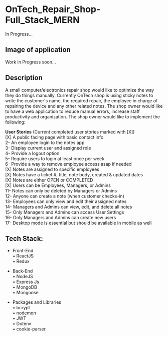 # OnTech_Repair_Shop-Full_Stack_MERN
In Progress...
## Image of application
Work in Progress soon...

## Description
A small computer/electronics repair shop would like to optimize the way they do things manually. Currently OnTech shop is using sticky notes to write the customer's name, the required repair, the employee in charge of repairing the device and any other related notes. The shop owner would like to have a web application to reduce manual errors, increase staff productivity and organization. The shop owner would like to implement the following:

**User Stories** (Current completed user stories marked with [X]) <br/>
[X] A public facing page with basic contact info <br/>
2- An employee login to the notes app <br/>
3- Display current user and assigned role <br/>
4- Provide a logout option <br/>
5- Require users to login at least once per week <br/>
6- Provide a way to remove employee access asap if needed <br/>
[X] Notes are assigned to specific employees <br/>
[X] Notes have a ticket #, title, note body, created & updated dates <br/>
[X] Notes are either OPEN or COMPLETED <br/>
[X] Users can be Employees, Managers, or Admins <br/>
11- Notes can only be deleted by Managers or Admins <br/>
12- Anyone can create a note (when customer checks-in) <br/>
13- Employees can only view and edit their assigned notes <br/>
14- Managers and Admins can view, edit, and delete all notes <br/>
15- Only Managers and Admins can access User Settings <br/>
16- Only Managers and Admins can create new users <br/>
17- Desktop mode is essential but should be available in mobile as well <br/>


## Tech Stack: <br/>
- Front-End <br/>
• ReactJS <br/>
• Redux <br/>

- Back-End <br/>
• NodeJS <br/>
• Express Js <br/>
• MongoDB <br/>
• Mongoose <br/>

- Packages and Libraries <br/>
• bcrypt <br/>
• nodemon <br/>
• JWT <br/>
• Dotenv <br/>
• cookie-parser <br/>

